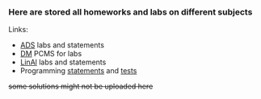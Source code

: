 ### Here are stored all homeworks and labs on different subjects
Links:
- [ADS](https://codeforces.com/group/QmrArgR1Jp/contests) labs and statements
- [DM](https://pcms.itmo.ru/pcms2client/login.xhtml) PCMS for labs
- [LinAl](http://mathdep.ifmo.ru/mmtp/labs/) labs and statements
- Programming [statements](http://www.kgeorgiy.info/courses/prog-intro/homeworks.html) and [tests](https://www.kgeorgiy.info/git/geo/prog-intro-2019.git)

~~some solutions might not be uploaded here~~
